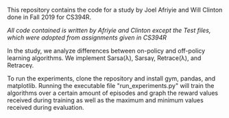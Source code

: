 This repository contains the code for a study by Joel Afriyie and Will Clinton done in Fall 2019 for CS394R. 

*All code contained is written by Afriyie and Clinton except the Test files, which were adopted from assignments given in CS394R*

In the study, we analyze differences between on-policy and off-policy learning algorithms. We implement Sarsa(λ), Sarsaγ, Retrace(λ), and Retraceγ. 

To run the experiments, clone the repository and install gym, pandas, and matplotlib. Running the executable file "run_experiments.py" will train the algorithms over a certain amount of episodes and graph the reward values received during training as well as the maximum and minimum values received during evaluation.

